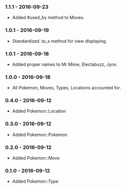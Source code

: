 ### 1.1.1 - 2016-09-23

* Added #used_by method to Moves.

### 1.0.1 - 2016-09-19

* Standardized .to_s method for view displaying.

### 1.0.1 - 2016-09-18

* Added proper names to Mr Mime, Electabuzz, Jynx.

### 1.0.0 - 2016-09-18

* All Pokemon, Moves, Types, Locations accounted for.

### 0.4.0 - 2016-09-12

* Added Pokemon::Location

### 0.3.0 - 2016-09-12

* Added Pokemon::Pokemon

### 0.2.0 - 2016-09-12

* Added Pokemon::Move

### 0.1.0 - 2016-09-12

* Added Pokemon::Type
